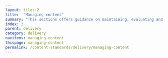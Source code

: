 ```yaml
---
layout: tiles-2
title:  "Managing content"
summary: "This sections offers guidance on maintaining, evaluating and archiving live content."
index: 3
parent: delivery
category: delivery
navitems: managing-content
thispage: managing-content
permalink: /content-standards/delivery/managing-content
---
```

